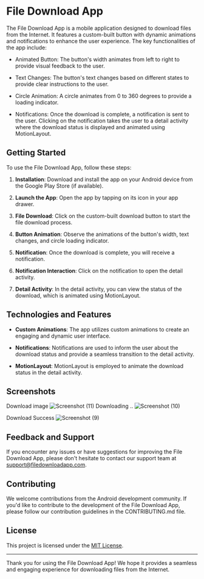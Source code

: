# File Download App

The File Download App is a mobile application designed to download files from the Internet. It features a custom-built button with dynamic animations and notifications to enhance the user experience. The key functionalities of the app include:

- Animated Button: The button's width animates from left to right to provide visual feedback to the user.

- Text Changes: The button's text changes based on different states to provide clear instructions to the user.

- Circle Animation: A circle animates from 0 to 360 degrees to provide a loading indicator.

- Notifications: Once the download is complete, a notification is sent to the user. Clicking on the notification takes the user to a detail activity where the download status is displayed and animated using MotionLayout.

## Getting Started

To use the File Download App, follow these steps:

1. **Installation**: Download and install the app on your Android device from the Google Play Store (if available).

2. **Launch the App**: Open the app by tapping on its icon in your app drawer.

3. **File Download**: Click on the custom-built download button to start the file download process.

4. **Button Animation**: Observe the animations of the button's width, text changes, and circle loading indicator.

5. **Notification**: Once the download is complete, you will receive a notification.

6. **Notification Interaction**: Click on the notification to open the detail activity.

7. **Detail Activity**: In the detail activity, you can view the status of the download, which is animated using MotionLayout.

## Technologies and Features

- **Custom Animations**: The app utilizes custom animations to create an engaging and dynamic user interface.

- **Notifications**: Notifications are used to inform the user about the download status and provide a seamless transition to the detail activity.

- **MotionLayout**: MotionLayout is employed to animate the download status in the detail activity.

## Screenshots

Download image 
![Screenshot (11)](https://user-images.githubusercontent.com/87489620/200378905-00166331-285f-4d01-a407-b1ba57ae1449.png)
Downloading ..
![Screenshot (10)](https://user-images.githubusercontent.com/87489620/200378947-532daa1a-53df-4a92-8692-a3c73a604007.png)

Download Success
![Screenshot (9)](https://user-images.githubusercontent.com/87489620/200378993-83f28fa3-b116-40f7-ac46-aa1f43605c58.png)

## Feedback and Support

If you encounter any issues or have suggestions for improving the File Download App, please don't hesitate to contact our support team at [support@filedownloadapp.com](mailto:support@filedownloadapp.com).

## Contributing

We welcome contributions from the Android development community. If you'd like to contribute to the development of the File Download App, please follow our contribution guidelines in the CONTRIBUTING.md file.

## License

This project is licensed under the [MIT License](LICENSE.md).

---

Thank you for using the File Download App! We hope it provides a seamless and engaging experience for downloading files from the Internet.
